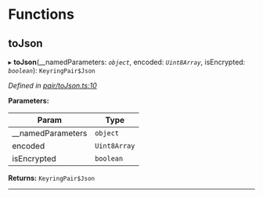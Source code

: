 

# Functions

<a id="tojson"></a>

##  toJson

▸ **toJson**(__namedParameters: *`object`*, encoded: *`Uint8Array`*, isEncrypted: *`boolean`*): `KeyringPair$Json`

*Defined in [pair/toJson.ts:10](https://github.com/polkadot-js/common/blob/b53a677/packages/keyring/src/pair/toJson.ts#L10)*

**Parameters:**

| Param | Type |
| ------ | ------ |
| __namedParameters | `object` |
| encoded | `Uint8Array` |
| isEncrypted | `boolean` |

**Returns:** `KeyringPair$Json`

___

